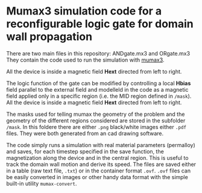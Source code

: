 Mumax3 simulation code for a reconfigurable logic gate for domain wall propagation
===

There are two main files in this repository: ANDgate.mx3 and ORgate.mx3
They contain the code used to run the simulation with [mumax3](http://mumax.github.io).

All the device is inside a magnetic field __Hext__ directed from left to right.

The logic function of the gate can be modified by controlling a local __Hbias__ field parallel to the external field and modelleld in the code as a magnetic field applied only in a specific region (i.e. the MID region defined in `/mask`).
All the device is inside a magnetic field __Hext__ directed from left to right.

The masks used for telling mumax the geometry of the problem and the geometry of the different regions considered are stored in the subfolder `/mask`. In this foldere there are either `.png` black/white images either `.pdf` files. They were both generated from an cad drawing software.

The code simply runs a simulation with real material parameters (permalloy) and saves, for each timestep specified in the save function, the magnetization along the device and in the central region. This is useful to track the domain wall motion and derive its speed. The files are saved either in a table (raw text file, `.txt`) or in the container format `.ovf`.
`.ovf` files can be easily converted in images or other handy data format with the simple built-in utility `mumax-convert`.


